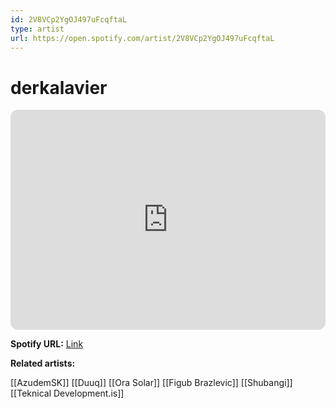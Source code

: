 ```yaml
---
id: 2V8VCp2YgOJ497uFcqftaL
type: artist
url: https://open.spotify.com/artist/2V8VCp2YgOJ497uFcqftaL
---
```

# derkalavier

<iframe style="border-radius:12px" src="https://open.spotify.com/embed/artist/2V8VCp2YgOJ497uFcqftaL" width="100%" height="352" frameBorder="0" allowfullscreen="" allow="autoplay; clipboard-write; encrypted-media; fullscreen; picture-in-picture" loading="lazy"></iframe>

**Spotify URL:** [Link](https://open.spotify.com/artist/2V8VCp2YgOJ497uFcqftaL)

**Related artists:**

[[AzudemSK]]
[[Duuq]]
[[Ora Solar]]
[[Figub Brazlevic]]
[[Shubangi]]
[[Teknical Development.is]]
